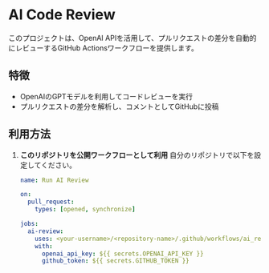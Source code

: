 # AI Code Review

このプロジェクトは、OpenAI APIを活用して、プルリクエストの差分を自動的にレビューするGitHub Actionsワークフローを提供します。

## 特徴
- OpenAIのGPTモデルを利用してコードレビューを実行
- プルリクエストの差分を解析し、コメントとしてGitHubに投稿

## 利用方法

1. **このリポジトリを公開ワークフローとして利用**
   自分のリポジトリで以下を設定してください。

   ```yaml
   name: Run AI Review

   on:
     pull_request:
       types: [opened, synchronize]

   jobs:
     ai-review:
       uses: <your-username>/<repository-name>/.github/workflows/ai_review.yml@main
       with:
         openai_api_key: ${{ secrets.OPENAI_API_KEY }}
         github_token: ${{ secrets.GITHUB_TOKEN }}

